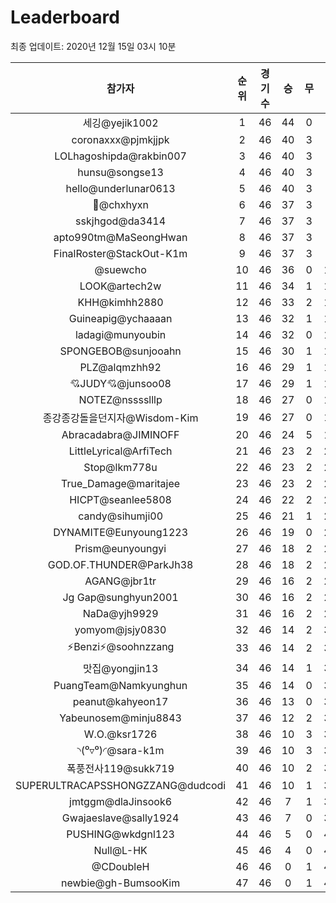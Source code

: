 # Leaderboard
최종 업데이트: 2020년 12월 15일 03시 10분




| 참가자 | 순위 | 경기수 | 승 | 무 | 패 | 승점 |
|:---:|:---:|:---:|:---:|:---:|:---:|:---:|
| 세깅@yejik1002 | 1 | 46 | 44 | 0 | 2 | 132 |
| coronaxxx@pjmkjjpk | 2 | 46 | 40 | 3 | 3 | 123 |
| LOLhagoshipda@rakbin007 | 3 | 46 | 40 | 3 | 3 | 123 |
| hunsu@songse13 | 4 | 46 | 40 | 3 | 3 | 123 |
| hello@underlunar0613 | 5 | 46 | 40 | 3 | 3 | 123 |
| 👑@chxhyxn | 6 | 46 | 37 | 3 | 6 | 114 |
| sskjhgod@da3414 | 7 | 46 | 37 | 3 | 6 | 114 |
| apto990tm@MaSeongHwan | 8 | 46 | 37 | 3 | 6 | 114 |
| FinalRoster@StackOut-K1m | 9 | 46 | 37 | 3 | 6 | 114 |
| @suewcho | 10 | 46 | 36 | 0 | 10 | 108 |
| LOOK@artech2w | 11 | 46 | 34 | 1 | 11 | 103 |
| KHH@kimhh2880 | 12 | 46 | 33 | 2 | 11 | 101 |
| Guineapig@ychaaaan | 13 | 46 | 32 | 1 | 13 | 97 |
| ladagi@munyoubin | 14 | 46 | 32 | 0 | 14 | 96 |
| SPONGEBOB@sunjooahn | 15 | 46 | 30 | 1 | 15 | 91 |
| PLZ@alqmzhh92 | 16 | 46 | 29 | 1 | 16 | 88 |
| 💘JUDY💘@junsoo08 | 17 | 46 | 29 | 1 | 16 | 88 |
| NOTEZ@nsssslllp | 18 | 46 | 27 | 0 | 19 | 81 |
| 종강종강돌을던지자@Wisdom-Kim | 19 | 46 | 27 | 0 | 19 | 81 |
| Abracadabra@JIMINOFF | 20 | 46 | 24 | 5 | 17 | 77 |
| LittleLyrical@ArfiTech | 21 | 46 | 23 | 2 | 21 | 71 |
| Stop@lkm778u | 22 | 46 | 23 | 2 | 21 | 71 |
| True_Damage@maritajee | 23 | 46 | 23 | 2 | 21 | 71 |
| HICPT@seanlee5808 | 24 | 46 | 22 | 2 | 22 | 68 |
| candy@sihumji00 | 25 | 46 | 21 | 1 | 24 | 64 |
| DYNAMITE@Eunyoung1223 | 26 | 46 | 19 | 0 | 27 | 57 |
| Prism@eunyoungyi | 27 | 46 | 18 | 2 | 26 | 56 |
| GOD.OF.THUNDER@ParkJh38 | 28 | 46 | 18 | 2 | 26 | 56 |
| AGANG@jbr1tr | 29 | 46 | 16 | 2 | 28 | 50 |
| Jg Gap@sunghyun2001 | 30 | 46 | 16 | 2 | 28 | 50 |
| NaDa@yjh9929 | 31 | 46 | 16 | 2 | 28 | 50 |
| yomyom@jsjy0830 | 32 | 46 | 14 | 2 | 30 | 44 |
| ⚡Benzi⚡@soohnzzang | 33 | 46 | 14 | 2 | 30 | 44 |
| 맛집@yongjin13 | 34 | 46 | 14 | 1 | 31 | 43 |
| PuangTeam@Namkyunghun | 35 | 46 | 14 | 0 | 32 | 42 |
| peanut@kahyeon17 | 36 | 46 | 13 | 0 | 33 | 39 |
| Yabeunosem@minju8843 | 37 | 46 | 12 | 2 | 32 | 38 |
| W.O.@ksr1726 | 38 | 46 | 10 | 3 | 33 | 33 |
| ◝(⁰▿⁰)◜@sara-k1m | 39 | 46 | 10 | 3 | 33 | 33 |
| 폭풍전사119@sukk719 | 40 | 46 | 10 | 2 | 34 | 32 |
| SUPERULTRACAPSSHONGZZANG@dudcodi | 41 | 46 | 10 | 1 | 35 | 31 |
| jmtggm@dlaJinsook6 | 42 | 46 | 7 | 1 | 38 | 22 |
| Gwajaeslave@sally1924 | 43 | 46 | 7 | 0 | 39 | 21 |
| PUSHING@wkdgnl123 | 44 | 46 | 5 | 0 | 41 | 15 |
| Null@L-HK | 45 | 46 | 4 | 0 | 42 | 12 |
| @CDoubleH | 46 | 46 | 0 | 1 | 45 | 1 |
| newbie@gh-BumsooKim | 47 | 46 | 0 | 1 | 45 | 1 |
